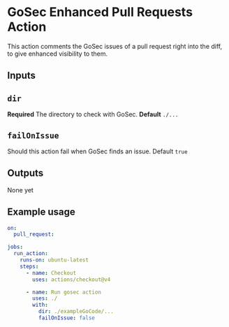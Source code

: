 # GoSec Enhanced Pull Requests Action

This action comments the GoSec issues of a pull request right into the diff, to give enhanced visibility to them.

## Inputs

## `dir`

**Required** The directory to check with GoSec. **Default** `./...`



## `failOnIssue`

Should this action fail when GoSec finds an issue. Default `true`

## Outputs

None yet

## Example usage

```yaml
on:
  pull_request:

jobs:
  run_action:
    runs-on: ubuntu-latest
    steps:
      - name: Checkout
        uses: actions/checkout@v4

      - name: Run gosec action
        uses: ./
        with:
          dir: ./exampleGoCode/...
          failOnIssue: false
```

